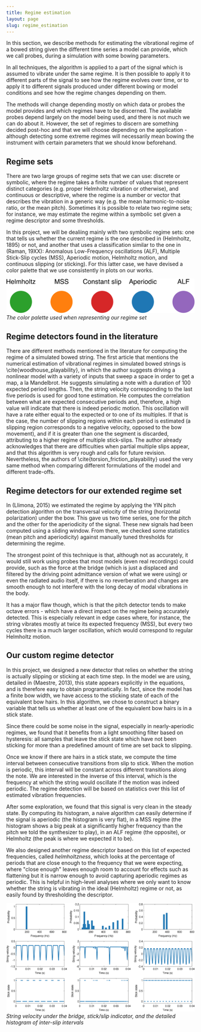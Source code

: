 ```yaml
---
title: Regime estimation
layout: page
slug: regime_estimation
---
```


In this section, we describe methods for estimating the vibrational regime of a bowed string given the different time series a model can provide, which we call probes, during a simulation with some bowing parameters.

In all techniques, the algorithm is applied to a part of the signal which is assumed to vibrate under the same regime. It is then possible to apply it to different parts of the signal to see how the regime evolves over time, or to apply it to different signals produced under different bowing or model conditions and see how the regime changes depending on them.

The methods will change depending mostly on which data or probes the model provides and which regimes have to be discerned. The available probes depend largely on the model being used, and there is not much we can do about it. However, the set of regimes to discern are something decided post-hoc and that we will choose depending on the application - although detecting some extreme regimes will necessarily mean bowing the instrument with certain parameters that we should know beforehand. 

## Regime sets

There are two large groups of regime sets that we can use: discrete or symbolic, where the regime takes a finite number of values that represent distinct categories (e.g. proper Helmholtz vibration or otherwise), and continuous or descriptive, where the regime is a number or vector that describes the vibration in a generic way (e.g. the mean harmonic-to-noise ratio, or the mean pitch). Sometimes it is possible to relate two regime sets; for instance, we may estimate the regime within a symbolic set given a regime descriptor and some thresholds.

In this project, we will be dealiing mainly with two symbolic regime sets: one that tells us whether the current regime is the one described in (Helmholtz, 1895) or not, and another that uses a classification similar to the one in (Raman, 19XX): Anomalous Low-Frequency oscillations (ALF), Multiple Stick-Slip cycles (MSS), Aperiodic motion, Helmholtz motion, and continuous slipping (or sticking). For this latter case, we have devised a color palette that we use consistently in plots on our works.

![](img/colormap.png)
*The color palette used when representing our regime set*

## Regime detectors found in the literature

There are different methods mentioned in the literature for computing the regime of a simulated bowed string. The first article that mentions the numerical estimation of vibrational regimes in simulated bowed strings is \cite{woodhouse_playability}, in which the author suggests driving a nonlinear model with a variety of inputs that sweep a space in order to get a map, a la Mandelbrot. He suggests simulating a note with a duration of 100 expected period lengths. Then, the string velocity corresponding to the last five periods is used for good tone estimation. He computes the correlation between what are expected consecutive periods and, therefore, a high value will indicate that there is indeed periodic motion. This oscillation will have a rate either equal to the expected or to one of its multiples. If that is the case, the number of slipping regions within each period is estimated (a slipping region corresponds to a negative velocity, opposed to the bow movement), and if it is greater than one the segment is discarded, attributing to a higher regime of multiple stick-slips. The author already acknowledges that there are difficulties when partial multiple slips appear, and that this algorithm is very rough and calls for future revision. Nevertheless, the authors of \cite{torsion_friction_playability} used the very same method when comparing different formulations of the model and different trade-offs.

## Regime detectors for our extended regime set 

In (Llimona, 2015) we estimated the regime by applying the YIN pitch detection algorithm on the transversal velocity of the string (horizontal polarization) under the bow. This gave us two time series, one for the pitch and the other for the aperiodicity of the signal. These new signals had been computed using a sliding window. From there, we checked some statistics (mean pitch and aperiodicity) against manually tuned thresholds for determining the regime.

The strongest point of this technique is that, although not as accurately, it would still work using probes that most models (even real recordings) could provide, such as the force at the bridge (which is just a displaced and filtered by the driving point admittance version of what we were using) or even the radiated audio itself, if there is no reverberation and changes are smooth enough to not interfere with the long decay of modal vibrations in the body.

It has a major flaw though, which is that the pitch detector tends to make octave errors - which have a direct impact on the regime being accurately detected. This is especially relevant in edge cases where, for instance, the string vibrates mostly at twice its expected frequency (MSS), but every two cycles there is a much larger oscillation, which would correspond to regular Helmholtz motion.

## Our custom regime detector

In this project, we designed a new detector that relies on whether the string is actually slipping or sticking at each time step. In the model we are using, detailed in (Maestre, 2013), this state appears explicitly in the equations, and is therefore easy to obtain programatically. In fact, since the model has a finite bow width, we have access to the sticking state of each of the equivalent bow hairs. In this algorithm, we chose to construct a binary variable that tells us whether at least one of the equivalent bow hairs is in a stick state.

Since there could be some noise in the signal, especially in nearly-aperiodic regimes, we found that it benefits from a light smoothing filter based on hysteresis: all samples that leave the stick state which have not been sticking for more than a predefined amount of time are set back to slipping.

Once we know if there are hairs in a stick state, we compute the time interval between consecutive transitions from slip to stick. When the motion is periodic, this interval will be constant across different transitions along the note. We are interested in the inverse of this interval, which is the frequency at which the string would oscillate if the motion was indeed periodic. The regime detection will be based on statistics over this list of estimated vibration frequencies.

After some exploration, we found that this signal is very clean in the steady state. By computing its histogram, a naive algorithm can easily determine if the signal is aperiodic (the histogram is very flat), in a MSS regime (the histogram shows a big peak at a significantly higher frequency than the pitch we told the synthesizer to play), in an ALF regime (the opposite), or Helmholtz (the peak is where we expected it to be).

We also designed another regime descriptor based on this list of expected frequencies, called _helmholtzness_, which looks at the percentage of periods that are close enough to the frequency that we were expecting, where "close enough" leaves enough room to account for effects such as flattening but it is narrow enough to avoid capturing aperiodic regimes as periodic. This is helpful in high-level analyses where we only want to know whether the string is vibrating in the ideal (Helmholtz) regime or not, as easily found by thresholding the descriptor. 

![](img/regimes.png)
*String velocity under the bridge, stick/slip indicator, and the detailed histogram of inter-slip intervals*
